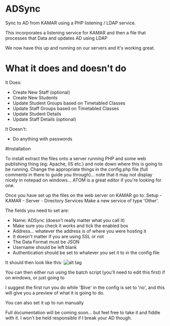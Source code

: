 # ADSync
Sync to AD from KAMAR using a PHP listening / LDAP service.

This incorporates a listening service for KAMAR and then a file that processes that Data and updates AD using LDAP

We now have this up and running on our servers and it's working great.

# What it does and doesn't do
It Does:
- Create New Staff (optional)
- Create New Students
- Update Student Groups based on Timetabled Classes
- Update Staff Groups based on Timetabled Classes
- Update Student Details
- Update Staff Details (optional)

It Doesn't:
- Do anything with passwords

#Installation

To install extract the files onto a server running PHP and some web publishing thing (eg: Apache, IIS etc.) and note down where this is going to be running.
Change the appropriate things in the config.php file (full comments in there to guide you through)... note that it may not display nicely in notepad on windows... ATOM is a great editor if you're looking for one.

Once you have set up the files on the web server on KAMAR go to: Setup - KAMAR - Server - Directory Services
Make a new service of type 'Other'.

The fields you need to set are:
- Name: ADSync (doesn't really matter what you call it)
- Make sure you check it works and tick the enabled box
- Address... whatever the address is of where you were hosting it
- It doesn't matter if you are using SSL or not
- The Data Format must be JSON
- Username should be left blank
- Authentication should be set to whatever you set it to in the config file

It should then look like this:
![alt tag](https://raw.githubusercontent.com/mathsnz/ADSync/master/img/KAMARSS.png) 


You can then either run using the batch script (you'll need to edit this first) if on windows, or just going to

I suggest the first run you do while '$live' in the config is set to 'no', and this will give you a preview of what it is going to do.

You can also set it up to run manually

Full documentation will be coming soon... but feel free to take it and fiddle with it.
I won't be held responsible if I break your AD though.
